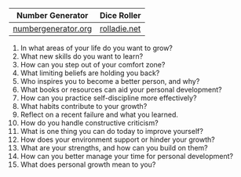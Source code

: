 
| Number Generator                                                         | Dice Roller                           |
| ------------------------------------------------------------------------ | ------------------------------------- |
| [numbergenerator.org](https://numbergenerator.org/randomnumbergenerator) | [rolladie.net](https://rolladie.net/) |

1. In what areas of your life do you want to grow?
2. What new skills do you want to learn?
3. How can you step out of your comfort zone?
4. What limiting beliefs are holding you back?
5. Who inspires you to become a better person, and why?
6. What books or resources can aid your personal development?
7. How can you practice self-discipline more effectively?
8. What habits contribute to your growth?
9. Reflect on a recent failure and what you learned.
10. How do you handle constructive criticism?
11. What is one thing you can do today to improve yourself?
12. How does your environment support or hinder your growth?
13. What are your strengths, and how can you build on them?
14. How can you better manage your time for personal development?
15. What does personal growth mean to you?